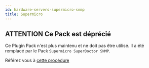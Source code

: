 ```yaml
---
id: hardware-servers-supermicro-snmp
title: Supermicro
---
```


## **ATTENTION** Ce Pack est déprécié

Ce Plugin Pack n'est plus maintenu et ne doit pas être utilisé. Il a été remplacé par le Pack `Supermicro SuperDoctor SNMP`.

Référez vous à [cette procédure](hardware-servers-supermicro-superdoctor-snmp.html)
